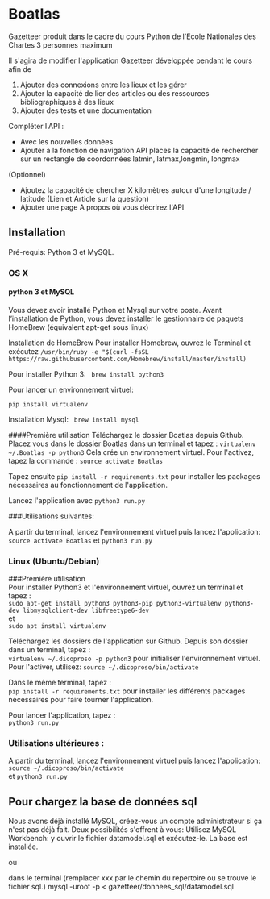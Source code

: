 
# Boatlas
Gazetteer produit dans le cadre du cours Python de l'Ecole Nationales des Chartes
3 personnes maximum

Il s'agira de modifier l'application Gazetteer développée pendant le cours afin de

1. Ajouter des connexions entre les lieux et les gérer
2. Ajouter la capacité de lier des articles ou des ressources bibliographiques à des lieux
3. Ajouter des tests et une documentation

Compléter l'API :
- Avec les nouvelles données
- Ajouter à la fonction de navigation API places la capacité de rechercher sur un rectangle de coordonnées latmin, latmax,longmin, longmax

(Optionnel)
- Ajoutez la capacité de chercher X kilomètres autour d'une longitude / latitude (Lien et Article sur la question)
- Ajouter une page A propos où vous décrirez l'API

## Installation
Pré-requis: Python 3 et MySQL.

### OS X
#### python 3 et MySQL
Vous devez avoir installé Python et Mysql sur votre poste. Avant l’installation de Python, vous devez installer le gestionnaire de paquets HomeBrew (équivalent apt-get sous linux)

Installation de HomeBrew Pour installer Homebrew, ouvrez le Terminal et exécutez
`/usr/bin/ruby -e "$(curl -fsSL https://raw.githubusercontent.com/Homebrew/install/master/install)`

Pour installer Python 3:
` brew install python3`

Pour lancer un environnement virtuel:

`pip install virtualenv`

Installation Mysql:
 ` brew install mysql`

####Première utilisation
Téléchargez le dossier Boatlas depuis Github.
Placez vous dans le dossier Boatlas dans un terminal et tapez :
`virtualenv ~/.Boatlas -p python3`
Cela crée un environnement virtuel. Pour l'activez, tapez la commande :
`source activate Boatlas`

Tapez ensuite
`pip install -r requirements.txt`
pour installer les packages nécessaires au fonctionnement de l'application.

Lancez l'application avec
`python3 run.py`

###Utilisations suivantes:

A partir du terminal, lancez l'environnement virtuel puis lancez l'application:
`source activate Boatlas`
et
`python3 run.py`


### Linux (Ubuntu/Debian)
###Première utilisation  
Pour installer Python3 et l'environnement virtuel, ouvrez un terminal et tapez :  
`sudo apt-get install python3 python3-pip python3-virtualenv python3-dev libmysqlclient-dev libfreetype6-dev`  
et  
`sudo apt install virtualenv`  

Téléchargez les dossiers de l'application sur Github.
Depuis son dossier dans un terminal, tapez :  
`virtualenv ~/.dicoproso -p python3`  pour initialiser l'environnement virtuel.
Pour l'activer, utilisez:
`source ~/.dicoproso/bin/activate`  

Dans le même terminal, tapez :  
`pip install -r requirements.txt` pour installer les différents packages nécessaires pour faire tourner l'application.  

Pour lancer l'application, tapez :  
`python3 run.py`  

### Utilisations ultérieures :
A partir du terminal, lancez l'environnement virtuel puis lancez l'application:
`source ~/.dicoproso/bin/activate`  
et
`python3 run.py`

## Pour chargez la base de données sql
Nous avons déjà installé MySQL, créez-vous un compte administrateur si ça n'est pas déjà fait.
Deux possibilités s'offrent à vous:
Utilisez MySQL Workbench: y ouvrir le fichier datamodel.sql et exécutez-le. La base est installée.

ou

dans le terminal (remplacer xxx par le chemin du repertoire ou se trouve le fichier sql.)
mysql -uroot -p < gazetteer/donnees_sql/datamodel.sql
